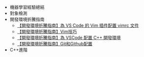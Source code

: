- 機器學習經驗總結
- 對象檢測
- 開發環境折騰指南
    - [【開發環境折騰指南】為 VS Code 的 Vim 插件配置 vimrc 文件](【開發環境折騰指南】為_VS_Code_的_Vim_插件配置_vimrc_文件.md)
    - [【開發環境折騰指南】Vim技巧](【開發環境折騰指南】Vim技巧.md)
    - [【開發環境折騰指南】為 VSCode 配置 C++ 開發環境](【開發環境折騰指南】為_VSCode_配置_C++_開發環境.md)
    - [【開發環境折騰指南】Git和Github配置](【開發環境折騰指南】Git和Github配置.md)
- C++進階
    